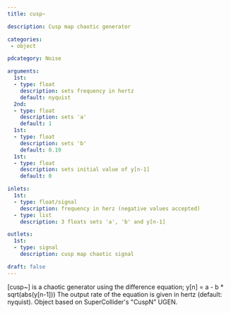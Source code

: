 ```yaml
---
title: cusp~

description: Cusp map chaotic generator

categories:
 - object

pdcategory: Noise

arguments:
  1st:
  - type: float
    description: sets frequency in hertz
    default: nyquist
  2nd:
  - type: float
    description: sets 'a'
    default: 1
  1st:
  - type: float
    description: sets 'b'
    default: 0.19
  1st:
  - type: float
    description: sets initial value of y[n-1]
    default: 0

inlets:
  1st:
  - type: float/signal
    description: frequency in herz (negative values accepted)
  - type: list
    description: 3 floats sets 'a', 'b' and y[n-1]

outlets:
  1st:
  - type: signal
    description: cusp map chaotic signal

draft: false
---
```


[cusp~] is a chaotic generator using the difference equation;
y[n] = a - b * sqrt(abs(y[n-1]))
The output rate of the equation is given in hertz (default: nyquist).
Object based on SuperCollider's "CuspN" UGEN.